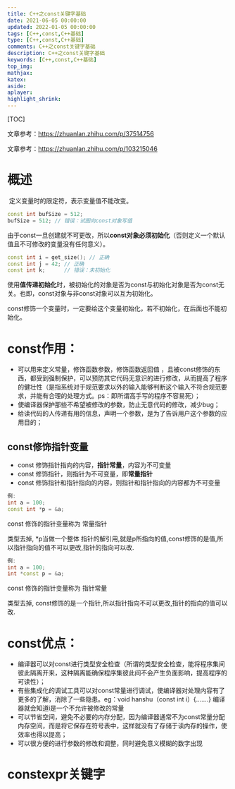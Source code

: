 ```yaml
---
title: C++之const关键字基础
date: 2021-06-05 00:00:00
updated: 2022-01-05 00:00:00
tags: [C++,const,C++基础]
type: [C++,const,C++基础]
comments: C++之const关键字基础
description: C++之const关键字基础
keywords: [C++,const,C++基础]
top_img:
mathjax:
katex:
aside:
aplayer:
highlight_shrink:
---
```


[TOC]


文章参考：https://zhuanlan.zhihu.com/p/37514756

文章参考：https://zhuanlan.zhihu.com/p/103215046



# 概述

​		定义变量时的限定符，表示变量值不能改变。

```c++
const int bufSize = 512;
bufSize = 512; // 错误：试图向const对象写值
```

​		由于const一旦创建就不可更改，所以**const对象必须初始化**（否则定义一个默认值且不可修改的变量没有任何意义）。

```c++
const int i = get_size(); // 正确
const int j = 42; // 正确
const int k;      // 错误：未初始化
```

使用**值传递初始化**时，被初始化的对象是否为const与初始化对象是否为const无关。也即，const对象与非const对象可以互为初始化。

const修饰一个变量时，一定要给这个变量初始化，若不初始化，在后面也不能初始化。



# **const作用**：

- 可以用来定义常量，修饰函数参数，修饰函数返回值 ，且被const修饰的东西，都受到强制保护，可以预防其它代码无意识的进行修改，从而提高了程序的健壮性（是指系统对于规范要求以外的输入能够判断这个输入不符合规范要求，并能有合理的处理方式。ps：即所谓高手写的程序不容易死）；
- 使编译器保护那些不希望被修改的参数，防止无意代码的修改，减少bug；
- 给读代码的人传递有用的信息，声明一个参数，是为了告诉用户这个参数的应用目的；

## const修饰指针变量

- const 修饰指针指向的内容，**指针常量**，内容为不可变量
- const 修饰指针，则指针为不可变量，即**常量指针**
- const 修饰指针和指针指向的内容，则指针和指针指向的内容都为不可变量

```c++
例:
int a = 100;
const int *p = &a;
```

const 修饰的指针变量称为 常量指针

类型去掉, *p当做一个整体 指针的解引用,就是p所指向的值,const修饰的是值,所以指针指向的值不可以更改,指针的指向可以改.

```c++
例:
int a = 100;
int *const p = &a;
```

const 修饰的指针变量称为 指针常量

类型去掉, const修饰的是一个指针,所以指针指向不可以更改,指针的指向的值可以改.



# **const优点**：

- 编译器可以对const进行类型安全检查（所谓的类型安全检查，能将程序集间彼此隔离开来，这种隔离能确保程序集彼此间不会产生负面影响，提高程序的可读性）；
- 有些集成化的调试工具可以对const常量进行调试，使编译器对处理内容有了更多的了解，消除了一些隐患。eg：void hanshu（const int i）{.......}  编译器就会知道i是一个不允许被修改的常量
- 可以节省空间，避免不必要的内存分配，因为编译器通常不为const常量分配内存空间，而是将它保存在符号表中，这样就没有了存储于读内存的操作，使效率也得以提高；
- 可以很方便的进行参数的修改和调整，同时避免意义模糊的数字出现





# constexpr关键字
